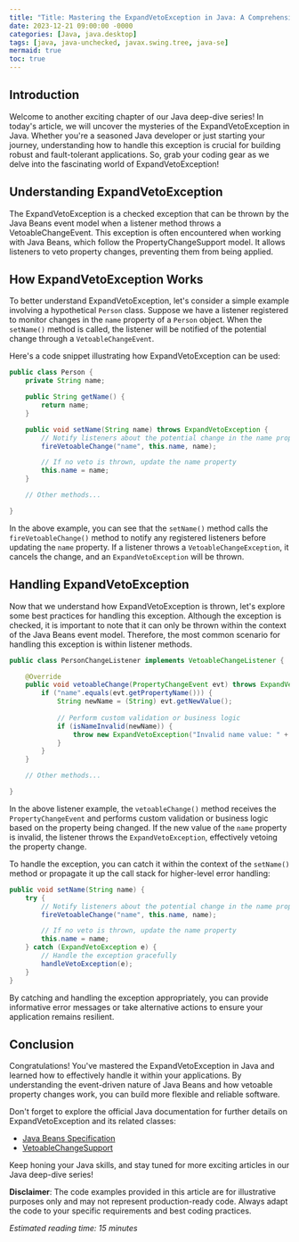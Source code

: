 ```yaml
---
title: "Title: Mastering the ExpandVetoException in Java: A Comprehensive Guide"
date: 2023-12-21 09:00:00 -0000
categories: [Java, java.desktop]
tags: [java, java-unchecked, javax.swing.tree, java-se]
mermaid: true
toc: true
---
```



## Introduction

Welcome to another exciting chapter of our Java deep-dive series! In today's article, we will uncover the mysteries of the ExpandVetoException in Java. Whether you're a seasoned Java developer or just starting your journey, understanding how to handle this exception is crucial for building robust and fault-tolerant applications. So, grab your coding gear as we delve into the fascinating world of ExpandVetoException!

## Understanding ExpandVetoException

The ExpandVetoException is a checked exception that can be thrown by the Java Beans event model when a listener method throws a VetoableChangeEvent. This exception is often encountered when working with Java Beans, which follow the PropertyChangeSupport model. It allows listeners to veto property changes, preventing them from being applied.

## How ExpandVetoException Works

To better understand ExpandVetoException, let's consider a simple example involving a hypothetical `Person` class. Suppose we have a listener registered to monitor changes in the `name` property of a `Person` object. When the `setName()` method is called, the listener will be notified of the potential change through a `VetoableChangeEvent`.

Here's a code snippet illustrating how ExpandVetoException can be used:

```java
public class Person {
    private String name;

    public String getName() {
        return name;
    }

    public void setName(String name) throws ExpandVetoException {
        // Notify listeners about the potential change in the name property
        fireVetoableChange("name", this.name, name);

        // If no veto is thrown, update the name property
        this.name = name;
    }

    // Other methods...

}
```

In the above example, you can see that the `setName()` method calls the `fireVetoableChange()` method to notify any registered listeners before updating the `name` property. If a listener throws a `VetoableChangeException`, it cancels the change, and an `ExpandVetoException` will be thrown.

## Handling ExpandVetoException

Now that we understand how ExpandVetoException is thrown, let's explore some best practices for handling this exception. Although the exception is checked, it is important to note that it can only be thrown within the context of the Java Beans event model. Therefore, the most common scenario for handling this exception is within listener methods.

```java
public class PersonChangeListener implements VetoableChangeListener {

    @Override
    public void vetoableChange(PropertyChangeEvent evt) throws ExpandVetoException {
        if ("name".equals(evt.getPropertyName())) {
            String newName = (String) evt.getNewValue();
            
            // Perform custom validation or business logic
            if (isNameInvalid(newName)) {
                throw new ExpandVetoException("Invalid name value: " + newName);
            }
        }
    }

    // Other methods...

}
```

In the above listener example, the `vetoableChange()` method receives the `PropertyChangeEvent` and performs custom validation or business logic based on the property being changed. If the new value of the `name` property is invalid, the listener throws the `ExpandVetoException`, effectively vetoing the property change.

To handle the exception, you can catch it within the context of the `setName()` method or propagate it up the call stack for higher-level error handling:

```java
public void setName(String name) {
    try {
        // Notify listeners about the potential change in the name property
        fireVetoableChange("name", this.name, name);

        // If no veto is thrown, update the name property
        this.name = name;
    } catch (ExpandVetoException e) {
        // Handle the exception gracefully
        handleVetoException(e);
    }
}
```

By catching and handling the exception appropriately, you can provide informative error messages or take alternative actions to ensure your application remains resilient.

## Conclusion

Congratulations! You've mastered the ExpandVetoException in Java and learned how to effectively handle it within your applications. By understanding the event-driven nature of Java Beans and how vetoable property changes work, you can build more flexible and reliable software.

Don't forget to explore the official Java documentation for further details on ExpandVetoException and its related classes:

- [Java Beans Specification](https://download.oracle.com/otndocs/jcp/7035-javabeans-1.01-fr-spec-oth-JSpec/)
- [VetoableChangeSupport](https://docs.oracle.com/javase/8/docs/api/java/beans/VetoableChangeSupport.html)

Keep honing your Java skills, and stay tuned for more exciting articles in our Java deep-dive series!

**Disclaimer**: The code examples provided in this article are for illustrative purposes only and may not represent production-ready code. Always adapt the code to your specific requirements and best coding practices.

*Estimated reading time: 15 minutes*